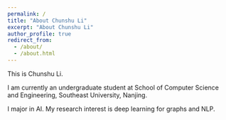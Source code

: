 ```yaml
---
permalink: /
title: "About Chunshu Li"
excerpt: "About Chunshu Li"
author_profile: true
redirect_from: 
  - /about/
  - /about.html
---
```


This is Chunshu Li.

I am currently an undergraduate student at School of Computer Science and Engineering, Southeast University, Nanjing. 

I major in AI. My research interest is deep learning for graphs and NLP. 
